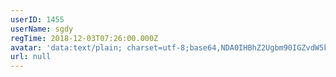 ```yaml
---
userID: 1455
userName: sgdy
regTime: 2018-12-03T07:26:00.000Z
avatar: 'data:text/plain; charset=utf-8;base64,NDA0IHBhZ2Ugbm90IGZvdW5kCg=='
url: null
---
```




